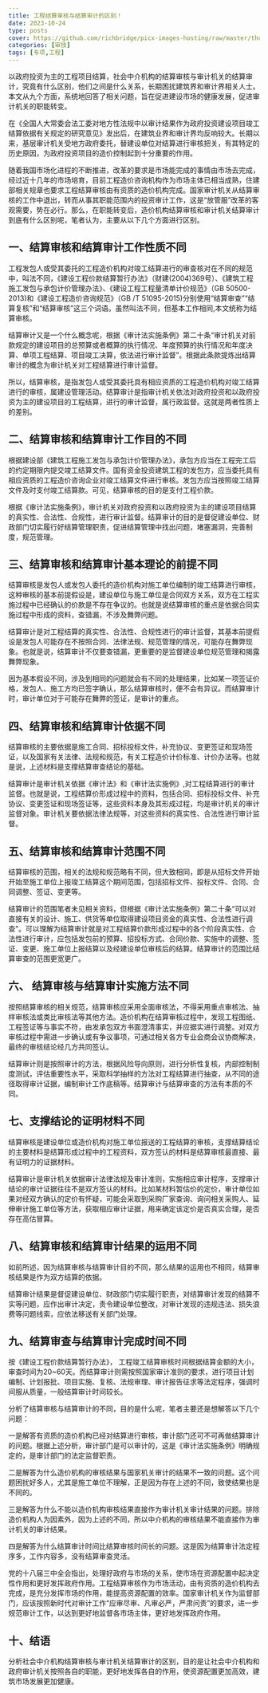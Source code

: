 ```yaml
---
title: 工程结算审核与结算审计的区别！
date: 2023-10-24
type: posts
cover: https://github.com/richbridge/picx-images-hosting/raw/master/thumbnail/审技.jpg
categories: [审技]
tags: [专项,工程]
---
```


以政府投资为主的工程项目结算，社会中介机构的结算审核与审计机关的结算审计，究竟有什么区别，他们之间是什么关系，长期困扰建筑界和审计界相关人士。本文从九个方面，系统地回答了相关问题，旨在促进建设市场的健康发展，促进审计机关的职能转变。

在《全国人大常委会法工委对地方性法规中以审计结果作为政府投资建设项目竣工结算依据有关规定的研究意见》发出后，在建筑业界和审计界均反响较大。长期以来，基层审计机关受地方政府委托，替建设单位对结算进行审核把关，有其特定的历史原因，为政府投资项目的造价控制起到十分重要的作用。

随着我国市场化进程的不断推进，改革的要求是市场能完成的事情由市场去完成，经过近十几年的市场培育，目前工程造价咨询机构作为市场主体已相当成熟，住建部相关规章也要求工程结算审核由有资质的造价机构完成。国家审计机关从结算审核的工作中退出，转而从事其职能范围内的投资审计工作，这是“放管服”改革的客观需要，势在必行。那么，在职能转变后，造价机构结算审核和审计机关结算审计到底有什么区别呢，笔者认为，主要从以下几个方面进行区别。

## 一、结算审核和结算审计工作性质不同

工程发包人或受其委托的工程造价机构对竣工结算进行的审查核对在不同的规范中，叫法不同，《建设工程价款结算暂行办法》（财建(2004)369号）、《建筑工程施工发包与承包计价管理办法》、《建设工程工程量清单计价规范》（GB 50500-2013)和《建设工程造价咨询规范》（GB /T 51095-2015)分别使用“结算审查”“结算复核”和“结算审核”这三个词语。虽然叫法不同，但基本工作相同,本文统称为结算审核。

结算审计又是一个什么概念呢，根据《审计法实施条例》第二十条“审计机关对前款规定的建设项目的总预算或者概算的执行情况、年度预算的执行情况和年度决算、单项工程结算、项目竣工决算，依法进行审计监督”。根据此条款提炼出结算审计的概念为审计机关对工程结算进行审计监督。

所以，结算审核，是指发包人或受其委托具有相应资质的工程造价机构对竣工结算进行的审核，属建设管理活动。结算审计是指审计机关依法对政府投资和以政府投资为主的建设项目的工程结算，进行的审计监督，属行政监督。这就是两者性质上的差别。

## 二、结算审核和结算审计工作目的不同

根据建设部《建筑工程施工发包与承包计价管理办法》，承包方应当在工程完工后的约定期限内提交竣工结算文件。国有资金投资建筑工程的发包方，应当委托具有相应资质的工程造价咨询企业对竣工结算文件进行审核。发包方应当按照竣工结算文件及时支付竣工结算款。可见，结算审核的目的是支付工程价款。

根据《审计法实施条例》，审计机关对政府投资和以政府投资为主的建设项目结算的真实性、合法性、合规性，进行审计监督。结算审计的目的是督促建设单位、财政部门切实履行好结算管理职责，促进结算管理中找出问题，堵塞漏洞，完善制度，规范管理。

## 三、结算审核和结算审计基本理论的前提不同

结算审核是发包人或发包人委托的造价机构对施工单位编制的竣工结算进行审核，这种审核的基本前提假设是，建设单位与施工单位是合同双方关系，双方在工程实施过程中已经确认的价款是不存在争议的。也就是说结算审核的重点是依据合同实施过程中形成的资料，查错漏，不涉及舞弊问题。

结算审计是对工程结算的真实性、合法性、合规性进行的审计监督，其基本前提假设是发包人可能存在不按照合同、法律法规、规范管理的情况，可能存在舞弊现象。也就是说，结算审计不仅要查错漏，更重要的是监督建设单位规范管理和揭露舞弊现象。

因为基本假设不同，涉及到相同的问题就会有不同的处理结果，比如某一项签证价格，发包人、施工方均已签字确认，那么结算审核时，便不会有异议。而结算审计时，审计单位对于可能存在舞弊的签证，是审计的重点。

## 四、结算审核和结算审计依据不同

结算审核的主要依据是施工合同、招标投标文件，补充协议、变更签证和现场签证，以及国家有关法律、法规和规范，有关工程造价计价标准、计价办法等。也就是说，上述材料是支撑结算审查结论的基础。

结算审计是审计机关依据《审计法》和《审计法实施例》,对工程结算进行的审计监督。也就是说，工程结算价形成过程中的资料，包括合同、招标投标文件、补充协议、变更签证和现场签证等，这些资料本身及其形成过程，均是审计机关的审计监督对象。审计机关要依据法律法规等，对这些资料的真实性、合法性进行审计监督。

## 五、结算审核和结算审计范围不同

结算审核的范围，相关的法规和规范略有不同，但大致相同，即是从招标文件开始开始至施工单位上报竣工结算这个期间范围，包括招标文件、投标文件、合同、合同调整、签证、变更等。

结算审计的范围笔者未见相关资料，但根据《审计法实施条例》第二十条“可以对直接有关的设计、施工、供货等单位取得建设项目资金的真实性、合法性进行调查”。可以理解为结算审计就是对工程结算价款形成过程中的各个阶段真实性、合法性进行审计，应包括发包前的预算、招投标方式、合同价款、实施中的调整、签证、变更、施工单位上报结算以及经建设单位审核后的结算。结算审计的范围比结算审查的范围更宽更广。

## 六、 结算审核与结算审计实施方法不同

按照结算审核的相关规范，结算审核应采用全面审核法，不得采用重点审核法、抽样审核法或类比审核法等其他方法。造价机构在结算审核过程中，发现工程图纸、工程签证等与事实不符，由发承包双方书面澄清事实，并应据实进行调整。对双方审核过程中需进一步确认或有争议事项，可通过相关各方专业会商会议协商解决，最终的审核结论经几方共同签认。

结算审计则是按照审计的方法，根据风险导向原则，进行分析性复核，内部控制制度测试，评估重要性水平，采取科学抽样的方法对工程结算进行抽查，从不同的途径取得审计证据，编制审计工作底稿等。结算审计与结算审查的方法有本质的不同。

## 七、支撑结论的证明材料不同

结算审核是建设单位或造价机构对施工单位报送的工程结算的审核，支撑结算结论的主要材料是结算形成过程中的工程资料，双方签认的材料是结算审核最直接、最有证明力的证据材料。

结算审计是审计机关依据审计法律法规及审计准则，实施相应审计程序，支撑审计结论的审计证据往往不是双方签认的材料。比如某材料暂估价的定价，审计单位如果对经双方确认的定价有怀疑，可能会采取到采购厂家查询、询问相关采购人、延伸审计施工单位等方法，获取相应审计证据，用来确定该定价是否真实合理，是否存在高估冒算。

## 八、结算审核和结算审计结果的运用不同

如前所述，因为结算审核与结算审计目的不同，那么结果的运用也不相同，结算审核结果是作为双方结算的依据。

结算审计结果是督促建设单位、财政部门切实履行职责，对结算审计发现的结算不实等问题，应作出审计决定，责令建设单位整改，对审计发现的违规违法、损失浪费等问题线索，应依法移送有关部门处理。

## 九、结算审查与结算审计完成时间不同

按《建设工程价款结算暂行办法》， 工程竣工结算审核时间根据结算金额的大小，审查时间为20~60天。而结算审计则需按照国家审计准则的要求，进行项目计划编制、计划报批、项目实施、复核、法规审理、审计报告征求等法定程序，强调时间服从质量，一般结算审计时间较长。

分析了结算审核与结算审计的不同，目的是什么呢，笔者主要还是想解答以下几个问题：

一是解答有资质的造价机构已经对结算进行审核，审计部门还可不可再做结算审计的问题。根据上述分析，审计部门是可以审计的，这是《审计法实施条例》明确规定的，是审计部门的法定监督职责。

二是解答为什么造价机构的审核结果与国家机关审计的结果不一致的问题。这个问题困扰好多人，尤其是施工单位不理解，正是因为存在上述的不同，致使结果也是不同的。

三是解答为什么不能以造价机构审核结果直接作为审计机关审计结果的问题。排除造价机构人为因素外，因为上述的不同，所以中介机构的审核结果不能直接作为审计机关的审计结果。

四是解答为什么结算审计时间比结算审核时间长的问题。这是因为结算审计法定程序多，工作内容多，没有结算审查灵活。

党的十八届三中全会指出，处理好政府与市场的关系，使市场在资源配置中起决定性作用和更好发挥政府作用。工程结算审核作为市场活动，由有资质的造价机构去完成，是充分发挥市场的作用，能提高资源配置的效率。国家审计机关作为监督部门，应该按照新时代对审计工作“应审尽审、凡审必严，严肃问责”的要求，进一步规范审计工作，以达到更好地监督各市场主体，更好地发挥政府作用。

## 十、结语

分析社会中介机构结算审核与审计机关结算审计的区别，目的是让社会中介机构和政府审计机关按照各自的职能，更好地发挥各自的作用，使资源配置更加高效，建筑市场发展更加健康。
